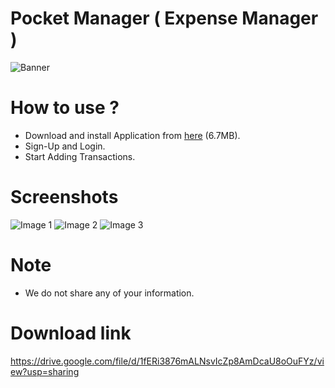 # Pocket Manager ( Expense Manager )
![Banner](https://user-images.githubusercontent.com/100338428/180600763-7bbeddfd-bc0d-4d3c-9535-c465ca387eda.jpg)
# How to use ?
* Download and install Application from <a href="https://drive.google.com/file/d/1fERi3876mALNsvIcZp8AmDcaU8oOuFYz/view?usp=sharing">here</a> (6.7MB).
* Sign-Up and Login.
* Start Adding Transactions.
# Screenshots
![Image 1](https://user-images.githubusercontent.com/100338428/180600907-0abcebc6-b79d-48de-9df8-c6bd1985ee7f.jpg)
![Image 2](https://user-images.githubusercontent.com/100338428/180600965-50029015-2505-4d03-bdfb-872073ec62e7.jpg)
![Image 3](https://user-images.githubusercontent.com/100338428/180600933-312df2ef-8d30-467b-a5ea-beb1f660b3ac.jpg)
# Note
* We do not share any of your information.
# Download link
https://drive.google.com/file/d/1fERi3876mALNsvIcZp8AmDcaU8oOuFYz/view?usp=sharing
